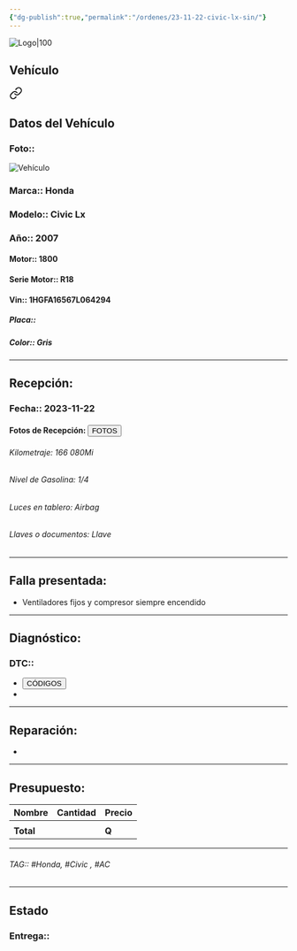 ```yaml
---
{"dg-publish":true,"permalink":"/ordenes/23-11-22-civic-lx-sin/"}
---
```


![Logo|100](http://drive.google.com/uc?export=view&id=137fl3TIZ0-PU8b-Pt0bsjclwHub_u78G)

## Vehículo

<div class="transclusion internal-embed is-loaded"><a class="markdown-embed-link" href="/vehiculos/honda/civic-lx-sin/#datos-del-vehiculo" aria-label="Open link"><svg xmlns="http://www.w3.org/2000/svg" width="24" height="24" viewBox="0 0 24 24" fill="none" stroke="currentColor" stroke-width="2" stroke-linecap="round" stroke-linejoin="round" class="svg-icon lucide-link"><path d="M10 13a5 5 0 0 0 7.54.54l3-3a5 5 0 0 0-7.07-7.07l-1.72 1.71"></path><path d="M14 11a5 5 0 0 0-7.54-.54l-3 3a5 5 0 0 0 7.07 7.07l1.71-1.71"></path></svg></a><div class="markdown-embed">



## Datos del Vehículo 
### Foto:: 
![Vehículo](http://drive.google.com/uc?export=view&id=1GF555XZ8VBUBtzp1qQsdrGXFZs6GGJv5)

### Marca:: Honda 
### Modelo:: Civic Lx
### Año:: 2007
#### Motor:: 1800
#### Serie Motor:: R18
#### Vin:: 1HGFA16567L064294
##### Placa:: 
##### Color:: Gris
---


</div></div>


## Recepción:
### Fecha:: 2023-11-22
#### Fotos de Recepción: <a href="http"><button class="btn success">FOTOS</button></a>

###### Kilometraje: 166 080Mi
###### Nivel de Gasolina: 1/4
###### Luces en tablero: Airbag
###### Llaves o documentos: Llave

---

## Falla presentada:
- Ventiladores fijos y compresor siempre encendido 


---

## Diagnóstico:
### DTC:: 

- <a href="http"><button class="btn success">CÓDIGOS</button></a>
- 

---
## Reparación:
- 

---

## Presupuesto:

| Nombre | Cantidad | Precio |
| ------ | -------- | ------ |
|        |          |        |
| **Total**       |        |    **Q**    |

---

###### TAG:: #Honda, #Civic , #AC 

---

## Estado

### Entrega:: 